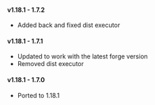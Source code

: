 #### **v1.18.1 - 1.7.2**  
* Added back and fixed dist executor  

#### **v1.18.1 - 1.7.1**  
* Updated to work with the latest forge version  
* Removed dist executor  
  
#### **v1.18.1 - 1.7.0**  
* Ported to 1.18.1  
  